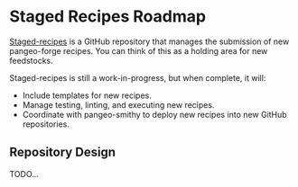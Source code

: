 # Staged Recipes Roadmap

[Staged-recipes](https://github.com/pangeo-forge/staged-recipes) is a GitHub repository that manages the submission of new pangeo-forge recipes. You can think of this as a holding area for new feedstocks.

Staged-recipes is still a work-in-progress, but when complete, it will:

- Include templates for new recipes.
- Manage testing, linting, and executing new recipes.
- Coordinate with pangeo-smithy to deploy new recipes into new GitHub repositories.

## Repository Design

TODO...
